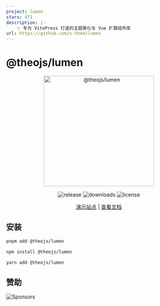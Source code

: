 ```yaml
---
project: lumen
stars: 471
description: |-
    ✨ 专为 VitePress 打造的主题美化与 Vue 扩展组件库
url: https://github.com/s-theo/lumen
---
```


# @theojs/lumen

<div align="center">
  <p>
    <img src="https://i.theojs.cn/logo/lumen-logo-large.svg" width="300" alt="@theojs/lumen" />
  </p>
  <p>
    <img
      src="https://img.shields.io/npm/v/@theojs/lumen?style=flat-square&colorA=080f12&colorB=1fa669"
      alt="release"
    />
    <img
      src="https://img.shields.io/npm/dm/@theojs/lumen?style=flat-square&colorA=080f12&colorB=1fa669"
      alt="downloads"
    />
    <img
      src="https://img.shields.io/npm/l/@theojs/lumen?style=flat-square&colorA=080f12&colorB=1fa669"
      alt="license"
    />
  </p>
  <p>
    <a href="https://lumen.theojs.cn/">演示站点</a> |
    <a href="https://lumen.theojs.cn/guide/getting-started">查看文档</a>
  </p>
</div>

## 安装

```sh [pnpm]
pnpm add @theojs/lumen
```

```sh [npm]
npm install @theojs/lumen
```

```sh [yarn]
yarn add @theojs/lumen
```

## 赞助

<img src="https://i.theojs.cn/sponsor.webp" alt="Sponsors" />

